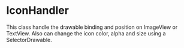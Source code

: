# IconHandler
This class handle the drawable binding and position on ImageView or TextView. Also can change the icon color, alpha and size using a SelectorDrawable. 
